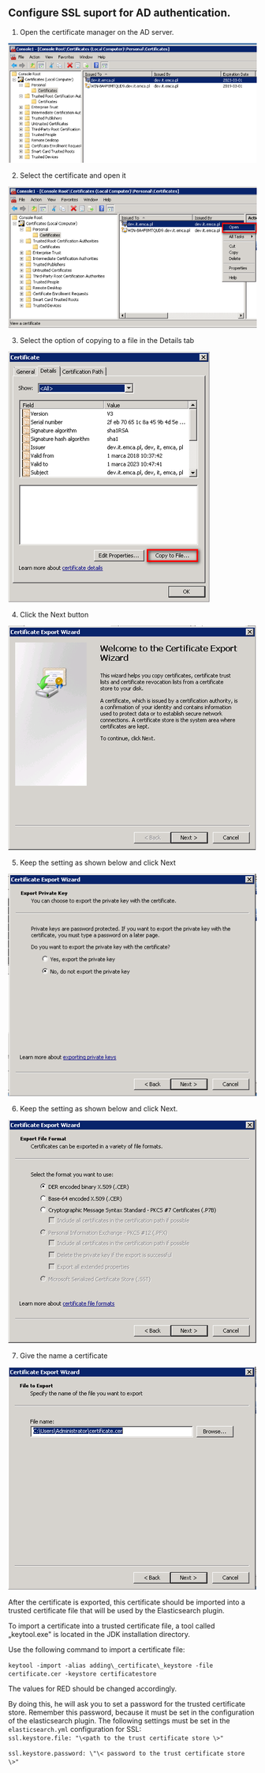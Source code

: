 Configure SSL suport for AD authentication.
-------------------------------------------

1.  Open the certificate manager on the AD server.

![](/./media/media/image78.png)

2.  Select the certificate and open it

![](/./media/media/image79.png)

3.  Select the option of copying to a file in the Details tab

![](/./media/media/image80.png)

4.  Click the Next button

![](/./media/media/image81.png)

5.  Keep the setting as shown below and click Next

![](/./media/media/image82.png)

6.  Keep the setting as shown below and click Next.

![](/./media/media/image83.png)

7.  Give the name a certificate

![](/./media/media/image84.png)

After the certificate is exported, this certificate should be imported
into a trusted certificate file that will be used by the Elasticsearch
plugin.

To import a certificate into a trusted certificate file, a tool called
„keytool.exe" is located in the JDK installation directory.

Use the following command to import a certificate file:

`keytool -import -alias adding\_certificate\_keystore -file certificate.cer -keystore certificatestore`

The values for RED should be changed accordingly.

By doing this, he will ask you to set a password for the trusted
certificate store. Remember this password, because it must be set in
the configuration of the elasticsearch plugin. The following settings
must be set in the `elasticsearch.yml` configuration for
SSL:\
`ssl.keystore.file: "\<path to the trust certificate store \>"`

`ssl.keystore.password: \"\< password to the trust certificate store \>"`
